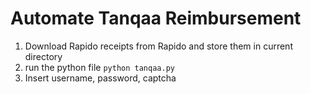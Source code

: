 # Automate Tanqaa Reimbursement

1. Download Rapido receipts from Rapido and store them in current directory
2. run the python file `python tanqaa.py`
3. Insert username, password, captcha